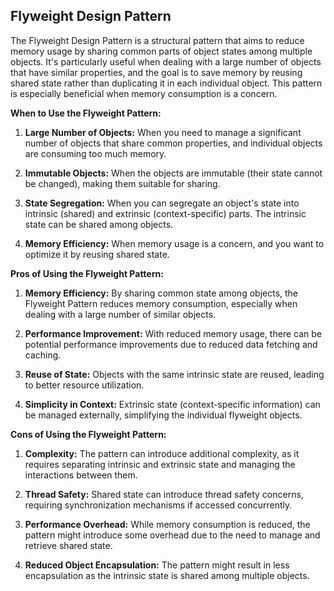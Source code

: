 Flyweight Design Pattern
-

The Flyweight Design Pattern is a structural pattern that aims to reduce memory usage by sharing common parts of object states among multiple objects. It's particularly useful when dealing with a large number of objects that have similar properties, and the goal is to save memory by reusing shared state rather than duplicating it in each individual object. This pattern is especially beneficial when memory consumption is a concern.

**When to Use the Flyweight Pattern:**

1. **Large Number of Objects:** When you need to manage a significant number of objects that share common properties, and individual objects are consuming too much memory.

2. **Immutable Objects:** When the objects are immutable (their state cannot be changed), making them suitable for sharing.

3. **State Segregation:** When you can segregate an object's state into intrinsic (shared) and extrinsic (context-specific) parts. The intrinsic state can be shared among objects.

4. **Memory Efficiency:** When memory usage is a concern, and you want to optimize it by reusing shared state.

**Pros of Using the Flyweight Pattern:**

1. **Memory Efficiency:** By sharing common state among objects, the Flyweight Pattern reduces memory consumption, especially when dealing with a large number of similar objects.

2. **Performance Improvement:** With reduced memory usage, there can be potential performance improvements due to reduced data fetching and caching.

3. **Reuse of State:** Objects with the same intrinsic state are reused, leading to better resource utilization.

4. **Simplicity in Context:** Extrinsic state (context-specific information) can be managed externally, simplifying the individual flyweight objects.

**Cons of Using the Flyweight Pattern:**

1. **Complexity:** The pattern can introduce additional complexity, as it requires separating intrinsic and extrinsic state and managing the interactions between them.

2. **Thread Safety:** Shared state can introduce thread safety concerns, requiring synchronization mechanisms if accessed concurrently.

3. **Performance Overhead:** While memory consumption is reduced, the pattern might introduce some overhead due to the need to manage and retrieve shared state.

4. **Reduced Object Encapsulation:** The pattern might result in less encapsulation as the intrinsic state is shared among multiple objects.

